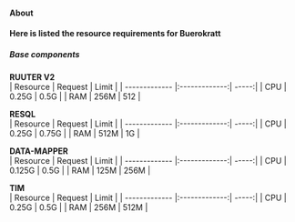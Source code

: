 #### About
#### Here is listed the resource requirements for Buerokratt


##### Base components  
<b>RUUTER V2</b>  
| Resource      | Request       | Limit |
| ------------- |:-------------:| -----:|
| CPU           | 0.25G          | 0.5G  |
| RAM           | 256M          | 512  |


<b>RESQL</b>  
| Resource      | Request       | Limit |
| ------------- |:-------------:| -----:|
| CPU           | 0.25G             | 0.75G     |
| RAM           | 512M      |   1G |


<b>DATA-MAPPER</b>  
| Resource      | Request       | Limit |
| ------------- |:-------------:| -----:|
| CPU           |      0.125G        | 0.5G     |
| RAM           | 125M     |   256M |


<b>TIM</b>  
| Resource      | Request       | Limit |
| ------------- |:-------------:| -----:|
| CPU           | 0.25G            | 0.5G    |
| RAM           | 256M      |   512M |
